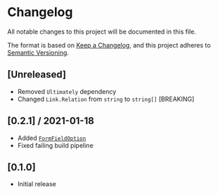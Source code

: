 # Changelog

All notable changes to this project will be documented in this file.

The format is based on [Keep a Changelog](https://keepachangelog.com/en/1.0.0/),
and this project adheres to [Semantic Versioning](https://semver.org/spec/v2.0.0.html).

## [Unreleased]
- Removed `Ultimately` dependency
- Changed `Link.Relation` from `string` to `string[]` [BREAKING]

## [0.2.1] / 2021-01-18
- Added [`FormFieldOption`](/src/Forms/FormFieldOption.cs)
- Fixed failing build pipeline

## [0.1.0]
- Initial release

